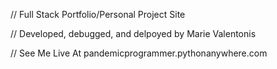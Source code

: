// Full Stack Portfolio/Personal Project Site

// Developed, debugged, and delpoyed by Marie Valentonis

// See Me Live At pandemicprogrammer.pythonanywhere.com
